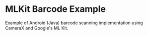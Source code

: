# MLKit Barcode Example

Example of Android (Java) barcode scanning implementation using CameraX and Google's ML Kit.
